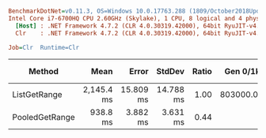 ``` ini

BenchmarkDotNet=v0.11.3, OS=Windows 10.0.17763.288 (1809/October2018Update/Redstone5)
Intel Core i7-6700HQ CPU 2.60GHz (Skylake), 1 CPU, 8 logical and 4 physical cores
  [Host] : .NET Framework 4.7.2 (CLR 4.0.30319.42000), 64bit RyuJIT-v4.7.3260.0
  Clr    : .NET Framework 4.7.2 (CLR 4.0.30319.42000), 64bit RyuJIT-v4.7.3260.0

Job=Clr  Runtime=Clr  

```
|         Method |       Mean |     Error |    StdDev | Ratio | Gen 0/1k Op | Gen 1/1k Op | Gen 2/1k Op | Allocated Memory/Op |
|--------------- |-----------:|----------:|----------:|------:|------------:|------------:|------------:|--------------------:|
|   ListGetRange | 2,145.4 ms | 15.809 ms | 14.788 ms |  1.00 | 803000.0000 | 677000.0000 | 649000.0000 |        2913165048 B |
| PooledGetRange |   938.8 ms |  3.882 ms |  3.631 ms |  0.44 |           - |           - |           - |                   - |

